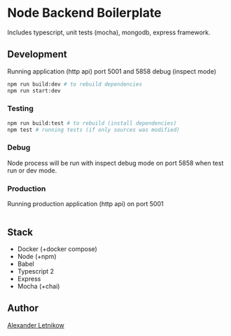 # Node Backend Boilerplate
Includes typescript, unit tests (mocha), mongodb, express framework.

## Development
Running application (http api) port 5001 and 5858 debug (inspect mode)
```bash
npm run build:dev # to rebuild dependencies
npm run start:dev
```

### Testing
```bash
npm run build:test # to rebuild (install dependencies)
npm test # running tests (if only sources was modified)
```

### Debug
Node process will be run with inspect debug mode
on port 5858 when test run or dev mode.

### Production
Running production application (http api) on port 5001
```

```

## Stack
- Docker (+docker compose)
- Node (+npm)
- Babel
- Typescript 2
- Express
- Mocha (+chai)

## Author
[Alexander Letnikow](mailto:reclamme@gmail.com)